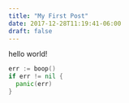 ```yaml
---
title: "My First Post"
date: 2017-12-28T11:19:41-06:00
draft: false
---
```



hello world!

```go
err := boop()
if err != nil {
  panic(err)
}
```


